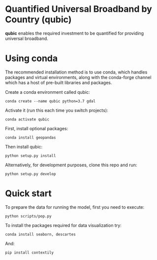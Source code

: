 Quantified Universal Broadband by Country (qubic)
===================================================

**qubic** enables the required investment to be quantified for providing
universal broadband.


Using conda
==========

The recommended installation method is to use conda, which handles packages and virtual
environments, along with the conda-forge channel which has a host of pre-built libraries and
packages.

Create a conda environment called qubic:

    conda create --name qubic python=3.7 gdal

Activate it (run this each time you switch projects):

    conda activate qubic

First, install optional packages:

    conda install geopandas

Then install qubic:

    python setup.py install

Alternatively, for development purposes, clone this repo and run:

    python setup.py develop


Quick start
===========

To prepare the data for running the model, first you need to execute:

    python scripts/pop.py

To install the packages required for data visualization try:

    conda install seaborn, descartes

And:

    pip install contextily
